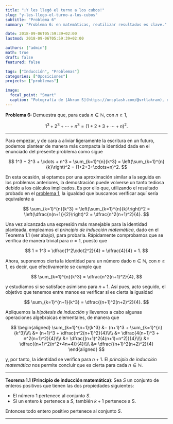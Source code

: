 ```yaml
---
title: "¡Y les llegó el turno a los cubos!"
slug: "y-les-llego-el-turno-a-los-cubos"
subtitle: "Problema 6"
summary: "Problema 6: en matemáticas, reutilizar resultados es clave."

date: 2018-09-06T05:59:39+02:00
lastmod: 2018-09-06T05:59:39+02:00

authors: ["admin"]
math: true
draft: false
featured: false

tags: ["Inducción", "Problemas"]
categories: ["Oposiciones"]
projects: ["problemas"]

image:
  focal_point: "Smart"
  caption: "Fotografía de [Akram S](https://unsplash.com/@vrtlakram), disponible en [Unsplash](https://unsplash.com/photos/Y3q1WL2lNBc)."
---
```


**Problema 6:** Demuestra que, para cada $n\in\mathbb{N}$, con $n\geq 1$, 

$$
1^3 + 2^3 + \cdots + n^3=(1+2+3+\cdots+n)^2.
$$

***

Para empezar, y de cara a aliviar ligeramente la escritura en un futuro, podemos plantear de manera más compacta la identidad dada en el enunciado del presente problema como sigue

$$
1^3 + 2^3 + \cdots + n^3 = \sum_{k=1}^{n}{k^3} = \left(\sum_{k=1}^{n}{k}\right)^2 = (1+2+3+\cdots+n)^2.
$$

En esta ocasión, si optamos por una aproximación similar a la seguida en los problemas anteriores, la demostración puede volverse un tanto tediosa debido a los cálculos implicados. Es por ello que, utilizando el resultado probado en el [problema 1](/2018/07/12/probando-katex-con-un-problema-de-induccion-clasico/), la igualdad que buscamos verificar aquí sería equivalente a

$$
\sum_{k=1}^{n}{k^3} = \left(\sum_{k=1}^{n}{k}\right)^2
= \left(\dfrac{n(n+1)}{2}\right)^2
= \dfrac{n^2(n+1)^2}{4}.
$$

Una vez alcanzada una expresión más manejable para la identidad planteada, empleamos el *principio de inducción matemática*, dado en el Teorema 1.1 (ver abajo), para probarla. Rápidamente comprobamos que se verifica de manera trivial para $n=1$, puesto que

$$
1 = 1^3 = \dfrac{1^2\cdot2^2}{4} = \dfrac{4}{4} = 1.
$$

Ahora, suponemos cierta la identidad para un número dado $n\in\mathbb{N}$, con $n\geq 1$, es decir, que efectivamente se cumple que

$$
\sum_{k=1}^{n}{k^3} = \dfrac{n^2(n+1)^2}{4},
$$

y estudiamos si se satisface asimismo para $n+1$. Así pues, acto seguido, el objetivo que tenemos entre manos es verificar si es cierta la igualdad

$$
\sum_{k=1}^{n+1}{k^3} = \dfrac{(n+1)^2(n+2)^2}{4}.
$$

Apliquemos la *hipótesis de inducción* y llevemos a cabo algunas operaciones algebraicas elementales, de manera que

$$
\begin{aligned}
\sum_{k=1}^{n+1}{k^3} &= (n+1)^3 + \sum_{k=1}^{n}{k^3}\\\\ &= (n+1)^3 + \dfrac{n^2(n+1)^2}{4}\\\\ &= \dfrac{4(n+1)^3 + n^2(n+1)^2}{4}\\\\ &= \dfrac{(n+1)^2(4(n+1)+n^2)}{4}\\\\ &= \dfrac{(n+1)^2(n^2+4n+4)}{4}\\\\ &= \dfrac{(n+1)^2(n+2)^2}{4}
\end{aligned}
$$

y, por tanto, la identidad se verifica para $n+1$. El *principio de inducción matemática* nos permite concluir que es cierta para cada $n\in\mathbb{N}$.

***

**Teorema 1.1 (Principio de inducción matemática)**: Sea $S$ un conjunto de enteros positivos que tienen las dos propiedades siguientes:

- El número 1 pertenece al conjunto $S$.
- Si un entero $k$ pertenece a $S$, también $k+1$ pertenece a S.

Entonces todo entero positivo pertenece al conjunto $S$.

***
